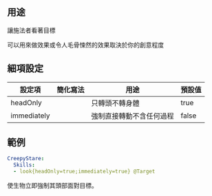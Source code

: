用途
--------------

讓施法者看著目標

可以用來做效果或令人毛骨悚然的效果取決於你的創意程度

細項設定
----------

| 設定項 | 簡化寫法 | 用途 | 預設值 |
|-------------|---------|----------------------------------------------------------------------------------|---------------|
| headOnly| | 只轉頭不轉身體   | true  |
| immediately | | 強制直接轉動不含任何過程 | false |

範例
--------
```yml
CreepyStare:
  Skills:
  - look{headOnly=true;immediately=true} @Target
```
使生物立即強制其頭部面對目標。
